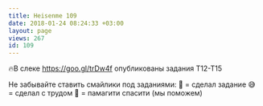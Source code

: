 ```yaml
---
title: Heisenme 109
date: 2018-01-24 08:24:33 +03:00
layout: page
views: 267
id: 109
---
```


🔥В слеке https://goo.gl/trDw4f опубликованы задания T12-T15

Не забывайте ставить смайлики под заданиями:
🤘 = сделал задание
😅 = сделал с трудом
🙏 = памагити спасити (мы поможем)


